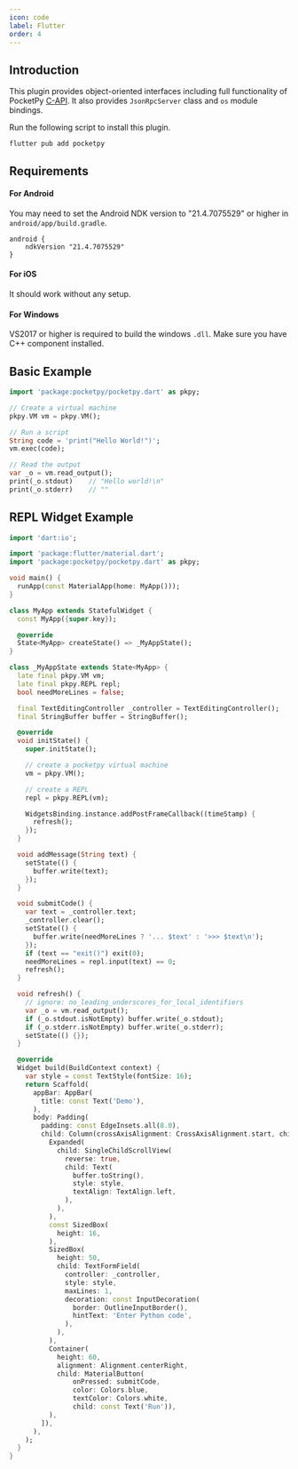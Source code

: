 ```yaml
---
icon: code
label: Flutter
order: 4
---
```


## Introduction

This plugin provides object-oriented interfaces including full functionality of PocketPy [C-API](https://pocketpy.dev/c-api/vm).
It also provides `JsonRpcServer` class and `os` module bindings.

Run the following script to install this plugin.
```
flutter pub add pocketpy
```

## Requirements

#### For Android

You may need to set the Android NDK version to "21.4.7075529" or higher in `android/app/build.gradle`.
```
android {
    ndkVersion "21.4.7075529"
}
```

#### For iOS

It should work without any setup.


#### For Windows

VS2017 or higher is required to build the windows `.dll`.
Make sure you have C++ component installed.


## Basic Example

```dart
import 'package:pocketpy/pocketpy.dart' as pkpy;

// Create a virtual machine
pkpy.VM vm = pkpy.VM();

// Run a script
String code = 'print("Hello World!")';
vm.exec(code);

// Read the output
var _o = vm.read_output();
print(_o.stdout)	// "Hello world!\n"
print(_o.stderr)	// ""
```



## REPL Widget Example

```dart
import 'dart:io';

import 'package:flutter/material.dart';
import 'package:pocketpy/pocketpy.dart' as pkpy;

void main() {
  runApp(const MaterialApp(home: MyApp()));
}

class MyApp extends StatefulWidget {
  const MyApp({super.key});

  @override
  State<MyApp> createState() => _MyAppState();
}

class _MyAppState extends State<MyApp> {
  late final pkpy.VM vm;
  late final pkpy.REPL repl;
  bool needMoreLines = false;

  final TextEditingController _controller = TextEditingController();
  final StringBuffer buffer = StringBuffer();

  @override
  void initState() {
    super.initState();

    // create a pocketpy virtual machine
    vm = pkpy.VM();

    // create a REPL
    repl = pkpy.REPL(vm);

    WidgetsBinding.instance.addPostFrameCallback((timeStamp) {
      refresh();
    });
  }

  void addMessage(String text) {
    setState(() {
      buffer.write(text);
    });
  }

  void submitCode() {
    var text = _controller.text;
    _controller.clear();
    setState(() {
      buffer.write(needMoreLines ? '... $text' : '>>> $text\n');
    });
    if (text == "exit()") exit(0);
    needMoreLines = repl.input(text) == 0;
    refresh();
  }

  void refresh() {
    // ignore: no_leading_underscores_for_local_identifiers
    var _o = vm.read_output();
    if (_o.stdout.isNotEmpty) buffer.write(_o.stdout);
    if (_o.stderr.isNotEmpty) buffer.write(_o.stderr);
    setState(() {});
  }

  @override
  Widget build(BuildContext context) {
    var style = const TextStyle(fontSize: 16);
    return Scaffold(
      appBar: AppBar(
        title: const Text('Demo'),
      ),
      body: Padding(
        padding: const EdgeInsets.all(8.0),
        child: Column(crossAxisAlignment: CrossAxisAlignment.start, children: [
          Expanded(
            child: SingleChildScrollView(
              reverse: true,
              child: Text(
                buffer.toString(),
                style: style,
                textAlign: TextAlign.left,
              ),
            ),
          ),
          const SizedBox(
            height: 16,
          ),
          SizedBox(
            height: 50,
            child: TextFormField(
              controller: _controller,
              style: style,
              maxLines: 1,
              decoration: const InputDecoration(
                border: OutlineInputBorder(),
                hintText: 'Enter Python code',
              ),
            ),
          ),
          Container(
            height: 60,
            alignment: Alignment.centerRight,
            child: MaterialButton(
                onPressed: submitCode,
                color: Colors.blue,
                textColor: Colors.white,
                child: const Text('Run')),
          ),
        ]),
      ),
    );
  }
}
```

